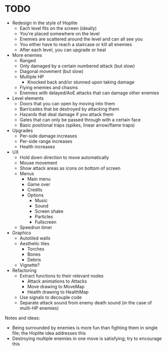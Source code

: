 # TODO

- Redesign in the style of Hoplite
	- Each level fits on the screen (ideally)
	- You're placed somewhere on the level
	- Enemies are scattered around the level and can all see you
	- You either have to reach a staircase or kill all enemies
	- After each level, you can upgrade or heal
- More enemies
	- Ranged
	- Only damaged by a certain numbered attack (but slow)
	- Diagonal movement (but slow)
	- Multiple HP
		- Knocked back and/or stunned upon taking damage
	- Flying enemies and chasms
	- Enemies with delayed/AoE attacks that can damage other enemies
- Level elements
	- Doors that you can open by moving into them
	- Barricades that be destroyed by attacking them
	- Hazards that deal damage if you attack them
	- Gates that can only be passed through with a certain face
	- Basic positional traps (spikes, linear arrow/flame traps)
- Upgrades
	- Per-side damage increases
	- Per-side range increases
	- Health increases
- UX
	- Hold down direction to move automatically
	- Mouse movement
	- Show attack areas as icons on bottom of screen
	- Menus
		- Main menu
		- Game over
		- Credits
		- Options
			- Music
			- Sound
			- Screen shake
			- Particles
			- Fullscreen
	- Speedrun timer
- Graphics
	- Autotiled walls
	- Aesthetic tiles
		- Torches
		- Bones
		- Debris
	- Vignette?
- Refactoring
	- Extract functions to their relevant nodes
		- Attack animations to Attacks
		- Move drawing to MoveMap
		- Health drawing to HealthMap
	- Use signals to decouple code
	- Separate attack sound from enemy death sound (in the case of multi-HP enemies)

Notes and ideas:

- Being surrounded by enemies is more fun than fighting them in single file; the Hoplite idea addresses this
- Destroying multiple enemies in one move is satisfying; try to encourage this
